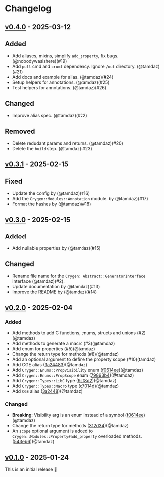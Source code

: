 # Changelog

## [v0.4.0](https://github.com/tamdaz/cruml/releases/tag/v0.4.0) - 2025-03-12

## Added

* Add aliases, mixins, simplify `add_property`, fix bugs. (@nobodywasishere)(#19)
* Add `pull` cmd and `cruml` dependency. Ignore `/out` directory. (@tamdaz)(#21)
* Add docs and example for alias. (@tamdaz)(#24)
* Setup helpers for annotations. (@tamdaz)(#25)
* Test helpers for annotations. (@tamdaz)(#26)

## Changed

* Improve alias spec. (@tamdaz)(#22)

## Removed

* Delete redudant params and returns. (@tamdaz)(#20)
* Delete the `build` step. (@tamdaz)(#23)

## [v0.3.1](https://github.com/tamdaz/cruml/releases/tag/v0.3.1) - 2025-02-15

## Fixed

- Update the config by (@tamdaz)(#16)
- Add the `Crygen::Modules::Annotation` module. by (@tamdaz)(#17)
- Format the hashes by (@tamdaz)(#18)

## [v0.3.0](https://github.com/tamdaz/cruml/releases/tag/v0.3.0) - 2025-02-15

## Added
- Add nullable properties by (@tamdaz)(#15)

## Changed
- Rename file name for the `Crygen::Abstract::GeneratorInterface` interface (@tamdaz)(#2).
- Update documentation by (@tamdaz)(#13)
- Improve the README by (@tamdaz)(#14)

## [v0.2.0](https://github.com/tamdaz/cruml/releases/tag/v0.2.0) - 2025-02-04

### Added

- Add methods to add C functions, enums, structs and unions (#2)(@tamdaz)
- Add methods to generate a macro (#3)(@tamdaz)
- Add enum for properties (#5)(@tamdaz)
- Change the return type for methods (#8)(@tamdaz)
- Add an optional argument to define the property scope (#10)(tamdaz)
- Add CGE alias ([3a24483](https://github.com/tamdaz/crygen/pull/5/commits/3a244834f3108aa16bfe7a063d5774cc9e6ff348))(@tamdaz)
- Add `Crygen::Enums::PropVisibility` enum ([f0614ee](https://github.com/tamdaz/crygen/pull/5/commits/f0614ee8f2212c8544b2468daf1065709f4d6d48))(@tamdaz)
- Add `Crygen::Enums::PropScope` enum ([79893b4](https://github.com/tamdaz/crygen/pull/10/commits/79893b4615ab1ddd8f088fa6ff4908d968b5ab90))(@tamdaz)
- Add `Crygen::Types::LibC` type ([9af8d2](https://github.com/tamdaz/crygen/pull/2/commits/9af8d20c8eaec2439698ac692d15bce450724122))(@tamdaz)
- Add `Crygen::Types::Macro` type ([c7014d](https://github.com/tamdaz/crygen/pull/3/commits/c7014dab6f81b2ae9712192db675c7abd1f1f835))(@tamdaz)
- Add `CGE` alias ([3a2448](https://github.com/tamdaz/crygen/pull/5/commits/3a244834f3108aa16bfe7a063d5774cc9e6ff348))(@tamdaz)

### Changed

- **Breaking**: Visibility arg is an enum instead of a symbol ([f0614ee](https://github.com/tamdaz/crygen/pull/5/commits/f0614ee8f2212c8544b2468daf1065709f4d6d48))(@tamdaz)
- Change the return type for methods ([312d34](https://github.com/tamdaz/crygen/pull/8/commits/312d34de9b9fce2ba3d4594d9a8eb381dda3d6c4))(@tamdaz)
- An `scope` optional argument is added to `Crygen::Modules::Property#add_property` overloaded methods. ([543eb6](https://github.com/tamdaz/crygen/pull/10/commits/543eb6b37111788e3ccca0c89ebc0cad28c09894))(@tamdaz)

## [v0.1.0](https://github.com/tamdaz/cruml/releases/tag/v0.1.0) - 2025-01-24

This is an initial release 🧭
